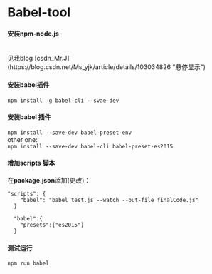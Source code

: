# Babel-tool
#### 安装npm-node.js
<br>
见我blog [csdn_Mr.J](https://blog.csdn.net/Ms_yjk/article/details/103034826 "悬停显示")  
 
#### 安装babel插件
`npm install -g babel-cli --svae-dev`

#### 安装babel 插件
`npm install --save-dev babel-preset-env`
<br> other one:<br>
`npm install --save-dev babel-cli babel-preset-es2015`
#### 增加scripts 脚本
在<strong>package.json</strong>添加(更改)：<br>
```
"scripts": {
    "babel": "babel test.js --watch --out-file finalCode.js"
  }
  
  "babel":{
    "presets":["es2015"]
  }
```
#### 测试运行
`npm run babel`
